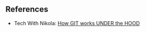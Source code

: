 ## References

- Tech With Nikola: [How GIT works UNDER the HOOD](https://www.youtube.com/watch?v=RxHJdapz2p0)